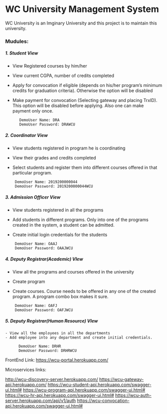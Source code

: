 # WC University Management System

  WC University is an Imginary University and this project is to maintain this university.

### Mudules:
#####  1.    Student View
   - View Registered courses by him/her
   - View current CGPA, number of credits completed
   - Apply for convocation if eligible (depends on his/her program’s minimum credits for graduation criteria). Otherwise the option will be disabled
   - Make payment for convocation (Selecting gateway and placing TrxID). This option will be disabled before applying. Also one can make payment only once.
    
            DemoUser Name: DRA
            DemoUser Password: DRAWCU

#####  2.    Coordinator View
   - View students registered in program he is coordinating
   - View their grades and credits completed
   - Select students and register them into different courses offered in that particular program.
    
    
          DemoUser Name: 2019200000044
          DemoUser Password: 2019200000044WCU
          
  
#####  3.    Admission Officer View
   - View students registered in all the programs
   - Add students in different programs. Only into one of the programs created in the system, a student can be admitted. 
   - Create initial login credentials for the students
    
          DemoUser Name: OAAJ
          DemoUser Password: OAAJWCU
  
#####  4.    Deputy Registrar(Academic) VIew
   - View all the programs and courses offered in the university
   - Create program
   - Create courses. Course needs to be offered in any one of the created program. A program combo box makes it sure.
   
    
          DemoUser Name: OAFJ
          DemoUser Password: OAFJWCU

    
#####  5.    Deputy Registrar(Human Resource) VIew
    - View all the employees in all the departments
    - Add employee into any department and create initial credentials.
    
          DemoUser Name: DRHR
          DemoUser Password: DRHRWCU


FrontEnd Link: 
https://wcu-portal.herokuapp.com/

Microservices links:

http://wcu-discovery-server.herokuapp.com/
https://wcu-gateway-api.herokuapp.com/
https://wcu-student-api.herokuapp.com/swagger-ui.html#
https://wcu-program-api.herokuapp.com/swagger-ui.html#
https://wcu-hr-api.herokuapp.com/swagger-ui.html#
https://wcu-auth-server.herokuapp.com/api/v1/auth
https://wcu-convocation-api.herokuapp.com/swagger-ui.html#
